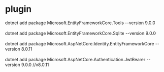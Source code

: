 # **plugin**

dotnet add package Microsoft.EntityFrameworkCore.Tools --version 9.0.0<br></br>
dotnet add package Microsoft.EntityFrameworkCore.Sqlite --version 9.0.0<br></br>
dotnet add package Microsoft.AspNetCore.Identity.EntityFrameworkCore --version 8.0.11<br></br>
dotnet add package Microsoft.AspNetCore.Authentication.JwtBearer --version 9.0.0 //v8.0.11
